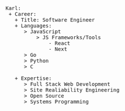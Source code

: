 
<pre><span class="pl-ent">Karl</span>:
 + <span class="pl-ent">Career</span>:
   + <span class="pl-ent">Title</span>: <span class="pl-s">Software Engineer</span>
   + <span class="pl-ent">Languages</span>:
      > <span class="pl-s">JavaScript</span>
          > <span class="pl-s">JS Frameworks/Tools</span>
              - <span class="pl-s">React</span>
              - <span class="pl-s">Next</span>
      > <span class="pl-s">Go</span>
      > <span class="pl-s">Python</span>
      > <span class="pl-s">C</span>

   + <span class="pl-ent">Expertise</span>:
      > <span class="pl-s">Full Stack Web Development</span>
      > <span class="pl-s">Site Realiability Engineering</span>
      > <span class="pl-s">Open Source</span>
      > <span class="pl-s">Systems Programming</span>
